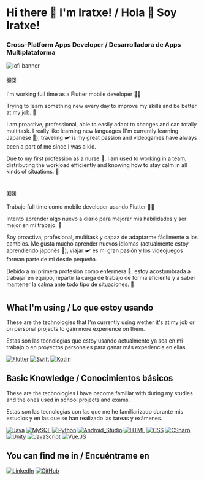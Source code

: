 # Hi there 👋 I'm Iratxe! /  Hola 👋 Soy Iratxe!
### Cross-Platform Apps Developer / Desarrolladora de Apps Multiplataforma

![lofi banner](https://user-images.githubusercontent.com/84654095/171984672-e9431245-f3ec-401a-9318-2b90c3252033.jpg)

#### :uk:
I'm working full time as a Flutter mobile developer :woman_office_worker:

Trying to learn something new every day to improve my skills and be better at my job. :muscle:

I am proactive, professional, able to easily adapt to changes and can totally multitask. I really like learning new languages (I'm currently learning Japanese :japan:), traveling :small_airplane: is my great passion and videogames have always been a part of me since I was a kid.

Due to my first profession as a nurse :syringe:, I am used to working in a team, distributing the workload efficiently and knowing how to stay calm in all kinds of situations. :lotus_position:

# 

#### :es:
Trabajo full time como mobile developer usando Flutter :woman_office_worker:

Intento aprender algo nuevo a diario para mejorar mis habilidades y ser mejor en mi trabajo. :muscle:

Soy proactiva, profesional, multitask y capaz de adaptarme fácilmente a los cambios. Me gusta mucho aprender nuevos idiomas (actualmente estoy aprendiendo japonés :japan:), viajar :small_airplane: es mi gran pasión y los videojuegos forman parte de mi desde pequeña. 

Debido a mi primera profesión como enfermera :syringe:, estoy acostumbrada a trabajar en equipo, repartir la carga de trabajo de forma eficiente y a saber mantener la calma ante todo tipo de situaciones. :lotus_position:

#

##  What I'm using / Lo que estoy usando
These are the technologies that I'm currently using wether it's at my job or on personal projects to gain more experience on them.

Estas son las tecnologías que estoy usando actualmente ya sea en mi trabajo o en proyectos personales para ganar más experiencia en ellas.

[![Flutter](https://img.shields.io/badge/Flutter-02569B?style=for-the-badge&logo=flutter&logoColor=white)]()
[![Swift](https://img.shields.io/badge/Swift-FA7343?style=for-the-badge&logo=swift&logoColor=white)]()
[![Kotlin](https://img.shields.io/badge/Kotlin-0095D5?&style=for-the-badge&logo=kotlin&logoColor=white)]()



## Basic Knowledge / Conocimientos básicos 
These are the technologies I have become familiar with during my studies and the ones used in school projects and exams.

Estas son las tecnologías con las que me he familiarizado durante mis estudios y en las que se han realizado las tareas y exámenes.</br>

[![Java](https://img.shields.io/badge/Java-ED8B00?style=for-the-badge&logo=openjdk&logoColor=white)]()
[![MySQL](https://img.shields.io/badge/MySQL-00000F?style=for-the-badge&logo=mysql&logoColor=white)]()
[![Python](https://img.shields.io/badge/Python-3776AB?style=for-the-badge&logo=python&logoColor=white)]()
[![Android_Studio](https://img.shields.io/badge/Android_Studio-3DDC84?style=for-the-badge&logo=android-studio&logoColor=white)]()
[![HTML](https://img.shields.io/badge/HTML5-E34F26?style=for-the-badge&logo=html5&logoColor=white)]()
[![CSS](https://img.shields.io/badge/CSS-239120?&style=for-the-badge&logo=css3&logoColor=white)]()
[![CSharp](https://img.shields.io/badge/C%23-239120?style=for-the-badge&logo=c-sharp&logoColor=white)]()
[![Unity](https://img.shields.io/badge/Unity-100000?style=for-the-badge&logo=unity&logoColor=white)]()
[![JavaScript](https://img.shields.io/badge/JavaScript-F7DF1E?style=for-the-badge&logo=javascript&logoColor=black)]()
[![Vue.JS](https://img.shields.io/badge/Vue.js-35495E?style=for-the-badge&logo=vue.js&logoColor=4FC08D)]()


## You can find me in / Encuéntrame en 
[![LinkedIn](https://img.shields.io/badge/LinkedIn-Iratxe_lizame-0077B5?style=for-the-badge&logo=linkedin&logoColor=white)](https://www.linkedin.com/in/iratxe-lizame/)
[![GitHub](https://img.shields.io/badge/github-%23121011.svg?style=for-the-badge&logo=github&logoColor=white)](https://github.com/lzmdev7)



<!--
**lzmdev7/lzmdev7** is a ✨ _special_ ✨ repository because its `README.md` (this file) appears on your GitHub profile.

Here are some ideas to get you started:

- 🔭 I’m currently working on ...
- 🌱 I’m currently learning ...
- 👯 I’m looking to collaborate on ...
- 🤔 I’m looking for help with ...
- 💬 Ask me about ...
- 📫 How to reach me: ...
- 😄 Pronouns: ...
- ⚡ Fun fact: ...
-->
